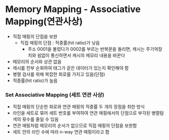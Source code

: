 # Memory Mapping - Associative Mapping(연관사상)

- 직접 매핑의 단점을 보완
  - 직접 매핑의 단점 : 적중률(hit ratio)가 낮음
    - 주소 0001을 불렀다가 0002를 부르는 반복문을 돌리면, 캐시는 주기억장치와 쉼없이 통신하면서 캐시의 메모리 내용을 바꾼다
- 메모리의 순서와 상관 없음
- 캐시를 전부 순회하여 태그가 같은 데이터가 있는지 확인해야 함
- 병렬 검사를 위해 복잡한 회로를 가지고 있음(단점)
- 적중률(hit ratio)가 높음

### Set Associative Mapping (세트 연관 사상)

- 직접 매핑의 단순한 회로와 연관 매핑의 적중률 두 개의 장점을 취한 방식
- 라인을 세트로 묶어 세트 번호를 부여하여 연관 매핑에서의 단점으로 부각된 병렬탐색의 횟수를 줄일 수 있음
- 연관 매핑처럼 메모리의 순서가 없으므로 직접 매핑의 단점을 보완함
- 세트 안의 라인 수에 따라 n-way 연관 매핑이라고 함